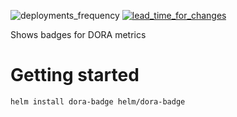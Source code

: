 ![deployments_frequency](https://handler-badges.enpace.ch/df/Tiktai-badge)
[![lead_time_for_changes](https://handler-badges.enpace.ch/ltfc/Tiktai-badge)](https://handler-badges.enpace.ch/v1/Tiktai-badge/ltfc-stats)

<!---
TODO:
- Add description 
-->

Shows badges for DORA metrics

# Getting started

```bash
helm install dora-badge helm/dora-badge
```
